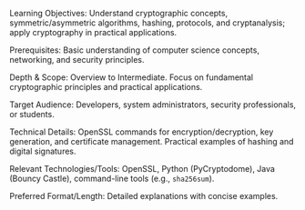 Learning Objectives: Understand cryptographic concepts, symmetric/asymmetric algorithms, hashing, protocols, and cryptanalysis; apply cryptography in practical applications.

Prerequisites: Basic understanding of computer science concepts, networking, and security principles.

Depth & Scope: Overview to Intermediate. Focus on fundamental cryptographic principles and practical applications.

Target Audience: Developers, system administrators, security professionals, or students.

Technical Details: OpenSSL commands for encryption/decryption, key generation, and certificate management. Practical examples of hashing and digital signatures.

Relevant Technologies/Tools: OpenSSL, Python (PyCryptodome), Java (Bouncy Castle), command-line tools (e.g., `sha256sum`).

Preferred Format/Length: Detailed explanations with concise examples.
